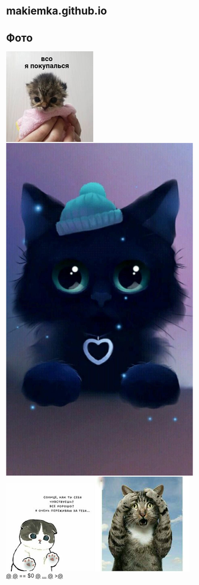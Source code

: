 # makiemka.github.io
<html lang="ru">
<head>
<meta charset="UTF-8">
<meta name="viewport" content="
width=device-width, initial-scale=1">
<title>Галерея</title>
<link rel="stylesheet" type="text/css" href="css/css.css">
</head>
<body>
<main class="main">
<h1 class="heading">Фото</h1>
<a href="img/1.jpg" class="img_link"> <img src="img/1.jpg" alt=></a>
<a href="img/2.jpg" class="img_link"> <img src="img/2.jpg" alt=></a>
<a href="img/3.jpg" class="img_link"> <img src="img/3.jpg" alt=></a>
<a href="img/4.jpg" class="img_link"> <img src="img/4.jpg" alt=></a>
<a href="img/5.jpg" class="img_link"></a>
<a href="img/6.jpg" class="img_link">@</a>
<a href="img/7.jpg" class="img_link">@</a>
<a href="img/8.jpg" class="img_link"></a>
== $0
<a href="img/9.jpg" class="img_link">@</a>
<a href="img/10.jpg" class="img_link">…</a>
<a href="img/11.jpg" class="img_link">@</a>
><a href="img/12.jpg" class="img_link">@</a>
</main>
</body>
</html>
